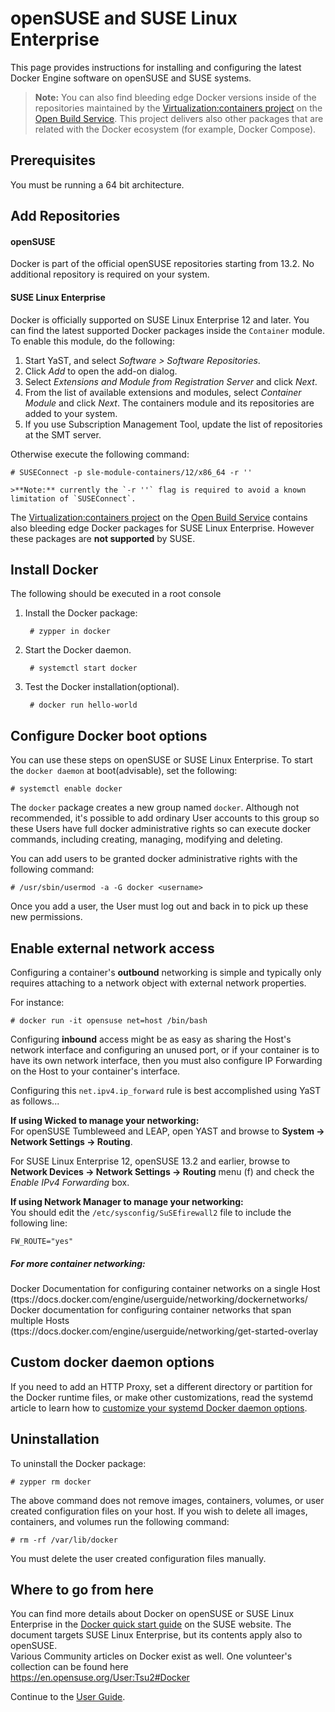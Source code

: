 <!--[metadata]>
+++
aliases = [ "/engine/installation/SUSE/"]
title = "Installation on openSUSE and SUSE Linux Enterprise"
description = "Installation instructions for Docker on openSUSE and on SUSE Linux Enterprise."
keywords = ["openSUSE, SUSE Linux Enterprise, SUSE, SLE, docker, documentation,  installation"]
[menu.main]
parent = "engine_linux"
+++
<![end-metadata]-->

# openSUSE and SUSE Linux Enterprise

This page provides instructions for installing and configuring the latest
Docker Engine software on openSUSE and SUSE systems.

>**Note:** You can also find bleeding edge Docker versions inside of the repositories maintained by the [Virtualization:containers project](https://build.opensuse.org/project/show/Virtualization:containers) on the [Open Build Service](https://build.opensuse.org/). This project delivers also other packages that are related with the Docker ecosystem (for example, Docker Compose).

## Prerequisites

You must be running a 64 bit architecture.

## Add Repositories

#### openSUSE

Docker is part of the official openSUSE repositories starting from 13.2. No
additional repository is required on your system.

#### SUSE Linux Enterprise

Docker is officially supported on SUSE Linux Enterprise 12 and later. You can find the latest supported Docker packages inside the `Container` module. To enable this module, do the following:

1. Start YaST, and select *Software > Software Repositories*.
2. Click *Add* to open the add-on dialog.
3. Select *Extensions and Module from Registration Server* and click *Next*.
4. From the list of available extensions and modules, select *Container Module* and click *Next*.
   The containers module and its repositories are added to your system.
5. If you use Subscription Management Tool, update the list of repositories at the SMT server.

Otherwise execute the following command:

    # SUSEConnect -p sle-module-containers/12/x86_64 -r ''

    >**Note:** currently the `-r ''` flag is required to avoid a known limitation of `SUSEConnect`.

The [Virtualization:containers project](https://build.opensuse.org/project/show/Virtualization:containers)
on the [Open Build Service](https://build.opensuse.org/) contains also bleeding
edge Docker packages for SUSE Linux Enterprise. However these packages are
**not supported** by SUSE.

## Install Docker
The following should be executed in a root console

1. Install the Docker package:

        # zypper in docker

2. Start the Docker daemon.

        # systemctl start docker

3. Test the Docker installation(optional).

        # docker run hello-world

## Configure Docker boot options

You can use these steps on openSUSE or SUSE Linux Enterprise. To start the `docker daemon` at boot(advisable), set the following:

    # systemctl enable docker

The `docker` package creates a new group named `docker`. Although not recommended, it's possible to add ordinary User accounts to this group so these Users have full docker administrative rights so can execute docker commands, including creating, managing, modifying and deleting. 

You can add users to be granted docker administrative rights with the following command:

    # /usr/sbin/usermod -a -G docker <username>

Once you add a user, the User must log out and back in to pick up these new permissions.

## Enable external network access

Configuring a container's **outbound** networking is simple and typically only requires attaching to a network object with external network properties.

For instance:

    # docker run -it opensuse net=host /bin/bash

Configuring **inbound** access might be as easy as sharing the Host's network interface and configuring an unused port, or if your container is to have its own network interface, then you must also configure IP Forwarding on the Host to your container's interface.

Configuring this `net.ipv4.ip_forward` rule is best accomplished using YaST as follows...

**If using Wicked to manage your networking:**</br>
For openSUSE Tumbleweed and LEAP, open YAST and browse to **System -> Network Settings -> Routing**. 

For SUSE Linux Enterprise 12, openSUSE 13.2 and earlier, browse to **Network Devices -> Network Settings -> Routing** menu (f) and check the *Enable IPv4 Forwarding* box.

**If using Network Manager to manage your networking:**</br>
You should edit the `/etc/sysconfig/SuSEfirewall2` file to include the following line:

    FW_ROUTE="yes"

##### For more container networking:

Docker Documentation for configuring container networks on a single Host</br>
(ttps://docs.docker.com/engine/userguide/networking/dockernetworks/</br>
Docker documentation for configuring container networks that span multiple Hosts</br>
(ttps://docs.docker.com/engine/userguide/networking/get-started-overlay

## Custom docker daemon options

If you need to add an HTTP Proxy, set a different directory or partition for the
Docker runtime files, or make other customizations, read the systemd article to
learn how to [customize your systemd Docker daemon options](../../admin/systemd.md).

## Uninstallation

To uninstall the Docker package:

    # zypper rm docker

The above command does not remove images, containers, volumes, or user created
configuration files on your host. If you wish to delete all images, containers,
and volumes run the following command:

    # rm -rf /var/lib/docker

You must delete the user created configuration files manually.

## Where to go from here

You can find more details about Docker on openSUSE or SUSE Linux Enterprise in the
[Docker quick start guide](https://www.suse.com/documentation/sles-12/dockerquick/data/dockerquick.html)
on the SUSE website. The document targets SUSE Linux Enterprise, but its contents apply also to openSUSE.</br>
Various Community articles on Docker exist as well. One volunteer's collection can be found here</br>
https://en.opensuse.org/User:Tsu2#Docker


Continue to the [User Guide](../../userguide/index.md).
